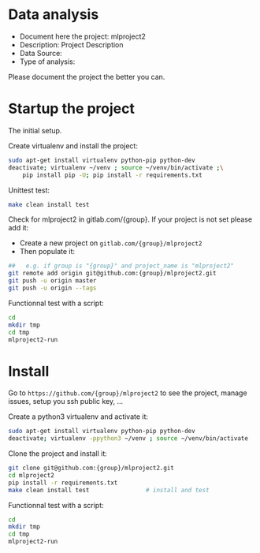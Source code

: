 # Data analysis
- Document here the project: mlproject2
- Description: Project Description
- Data Source:
- Type of analysis:

Please document the project the better you can.

# Startup the project

The initial setup.

Create virtualenv and install the project:
```bash
sudo apt-get install virtualenv python-pip python-dev
deactivate; virtualenv ~/venv ; source ~/venv/bin/activate ;\
    pip install pip -U; pip install -r requirements.txt
```

Unittest test:
```bash
make clean install test
```

Check for mlproject2 in gitlab.com/{group}.
If your project is not set please add it:

- Create a new project on `gitlab.com/{group}/mlproject2`
- Then populate it:

```bash
##   e.g. if group is "{group}" and project_name is "mlproject2"
git remote add origin git@github.com:{group}/mlproject2.git
git push -u origin master
git push -u origin --tags
```

Functionnal test with a script:

```bash
cd
mkdir tmp
cd tmp
mlproject2-run
```

# Install

Go to `https://github.com/{group}/mlproject2` to see the project, manage issues,
setup you ssh public key, ...

Create a python3 virtualenv and activate it:

```bash
sudo apt-get install virtualenv python-pip python-dev
deactivate; virtualenv -ppython3 ~/venv ; source ~/venv/bin/activate
```

Clone the project and install it:

```bash
git clone git@github.com:{group}/mlproject2.git
cd mlproject2
pip install -r requirements.txt
make clean install test                # install and test
```
Functionnal test with a script:

```bash
cd
mkdir tmp
cd tmp
mlproject2-run
```
